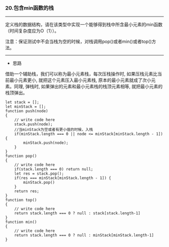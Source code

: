 ### 20.包含min函数的栈

---

定义栈的数据结构，请在该类型中实现一个能够得到栈中所含最小元素的min函数（时间复杂度应为O（1））。

注意：保证测试中不会当栈为空的时候，对栈调用pop()或者min()或者top()方法。

---

* 思路

借助一个辅助栈，我们可以称为最小元素栈，每次压栈操作时, 如果压栈元素比当前最小元素更小, 就把这个元素压入最小元素栈, 原本的最小元素就成了次小元素。同理, 弹栈时, 如果弹出的元素和最小元素栈的栈顶元素相等, 就把最小元素的栈顶弹出。

``` JS
let stack = [];
let minStack = [];
function push(node)
{
    // write code here
    stack.push(node);
    //当minStack为空或者有更小值的时候，入栈
    if(minStack.length === 0 || node <= minStack[minStack.length - 1]) {
        minStack.push(node);
    }
}
function pop()
{
    // write code here
    if(stack.length === 0) return null;
    let res = stack.pop();
    if(res === minStack[minStack.length - 1]) {
        minStack.pop()
    }
    return res;
}
function top()
{
    // write code here
    return stack.length === 0 ? null : stack[stack.length-1]
}
function min()
{
    // write code here
    return stack.length === 0 ? null : minStack[minStack.length-1]
}
```
